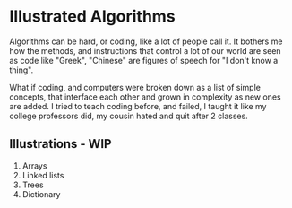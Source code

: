 # Illustrated Algorithms

Algorithms can be hard, or coding, like a lot of people call it. It bothers me how the methods, and instructions that control a lot of our world are seen as code like "Greek", "Chinese" are figures of speech for "I don't know a thing".

What if coding, and computers were broken down as a list of simple concepts, that interface each other and grown in complexity as new ones are added. I tried to teach coding before, and failed, I taught it like my college professors did, my cousin hated and quit after 2 classes.

## Illustrations - WIP
1. Arrays
2. Linked lists
3. Trees
4. Dictionary
